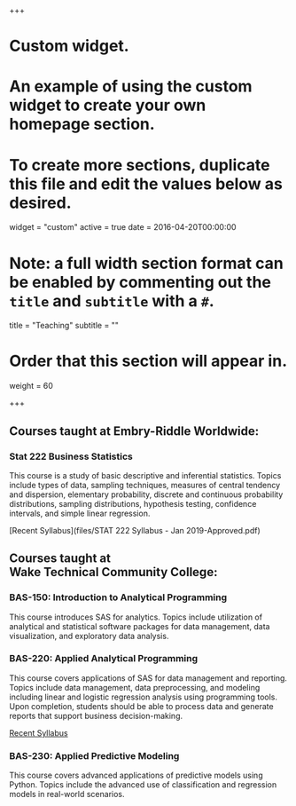 +++
# Custom widget.
# An example of using the custom widget to create your own homepage section.
# To create more sections, duplicate this file and edit the values below as desired.
widget = "custom"
active = true
date = 2016-04-20T00:00:00

# Note: a full width section format can be enabled by commenting out the `title` and `subtitle` with a `#`.
title = "Teaching"
subtitle = ""

# Order that this section will appear in.
weight = 60

+++

## Courses taught at Embry-Riddle Worldwide:

### Stat 222 Business Statistics

This course is a study of basic descriptive and inferential statistics. Topics include types
of data, sampling techniques, measures of central tendency and dispersion, elementary
probability, discrete and continuous probability distributions, sampling distributions,
hypothesis testing, confidence intervals, and simple linear regression.

[Recent Syllabus](files/STAT 222 Syllabus - Jan 2019-Approved.pdf)

## Courses taught at <br> Wake Technical Community College:

### BAS-150: Introduction to Analytical Programming

This course introduces SAS for analytics. Topics include utilization of analytical and statistical software packages for data management, data visualization, and exploratory data analysis. 

### BAS-220: Applied Analytical Programming

This course covers applications of SAS for data management and reporting. Topics include data management, data preprocessing, and modeling including linear and logistic regression analysis using programming tools. Upon completion, students should be able to process data and generate reports that support business decision-making.

[Recent Syllabus](files/SP2018-BAS-220-Syllabus-8Week-Online.pdf)

### BAS-230: Applied Predictive Modeling

This course covers advanced applications of predictive models using Python. Topics include the advanced use of classification and regression models in real-world scenarios. 





